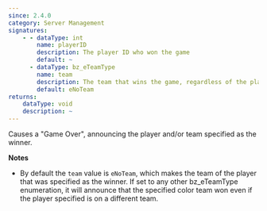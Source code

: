 ```yaml
---
since: 2.4.0
category: Server Management
signatures:
    - - dataType: int
        name: playerID
        description: The player ID who won the game
        default: ~
      - dataType: bz_eTeamType
        name: team
        description: The team that wins the game, regardless of the player ID
        default: eNoTeam
returns:
    dataType: void
    description: ~
---
```


Causes a "Game Over", announcing the player and/or team specified as the winner.

**Notes**

-   By default the `team` value is `eNoTeam`, which makes the team of the player that was specified as the winner. If set to any other bz_eTeamType enumeration, it will announce that the specified color team won even if the player specified is on a different team.
